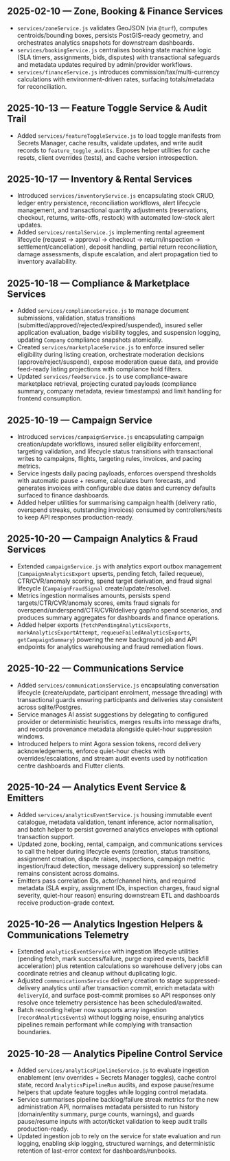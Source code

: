 ## 2025-02-10 — Zone, Booking & Finance Services
- `services/zoneService.js` validates GeoJSON (via `@turf`), computes centroids/bounding boxes, persists PostGIS-ready geometry, and orchestrates analytics snapshots for downstream dashboards.
- `services/bookingService.js` centralises booking state machine logic (SLA timers, assignments, bids, disputes) with transactional safeguards and metadata updates required by admin/provider workflows.
- `services/financeService.js` introduces commission/tax/multi-currency calculations with environment-driven rates, surfacing totals/metadata for reconciliation.

## 2025-10-13 — Feature Toggle Service & Audit Trail
- Added `services/featureToggleService.js` to load toggle manifests from Secrets Manager, cache results, validate updates, and write audit records to `feature_toggle_audits`. Exposes helper utilities for cache resets, client overrides (tests), and cache version introspection.

## 2025-10-17 — Inventory & Rental Services
- Introduced `services/inventoryService.js` encapsulating stock CRUD, ledger entry persistence, reconciliation workflows, alert lifecycle management, and transactional quantity adjustments (reservations, checkout, returns, write-offs, restock) with automated low-stock alert updates.
- Added `services/rentalService.js` implementing rental agreement lifecycle (request → approval → checkout → return/inspection → settlement/cancellation), deposit handling, partial return reconciliation, damage assessments, dispute escalation, and alert propagation tied to inventory availability.

## 2025-10-18 — Compliance & Marketplace Services
- Added `services/complianceService.js` to manage document submissions, validation, status transitions (submitted/approved/rejected/expired/suspended), insured seller application evaluation, badge visibility toggles, and suspension logging, updating `Company` compliance snapshots atomically.
- Created `services/marketplaceService.js` to enforce insured seller eligibility during listing creation, orchestrate moderation decisions (approve/reject/suspend), expose moderation queue data, and provide feed-ready listing projections with compliance hold filters.
- Updated `services/feedService.js` to use compliance-aware marketplace retrieval, projecting curated payloads (compliance summary, company metadata, review timestamps) and limit handling for frontend consumption.

## 2025-10-19 — Campaign Service
- Introduced `services/campaignService.js` encapsulating campaign creation/update workflows, insured seller eligibility enforcement, targeting validation, and lifecycle status transitions with transactional writes to campaigns, flights, targeting rules, invoices, and pacing metrics.
- Service ingests daily pacing payloads, enforces overspend thresholds with automatic pause + resume, calculates burn forecasts, and generates invoices with configurable due dates and currency defaults surfaced to finance dashboards.
- Added helper utilities for summarising campaign health (delivery ratio, overspend streaks, outstanding invoices) consumed by controllers/tests to keep API responses production-ready.

## 2025-10-20 — Campaign Analytics & Fraud Services
- Extended `campaignService.js` with analytics export outbox management (`CampaignAnalyticsExport` upserts, pending fetch, failed requeue), CTR/CVR/anomaly scoring, spend target derivation, and fraud signal lifecycle (`CampaignFraudSignal` create/update/resolve).
- Metrics ingestion normalises amounts, persists spend targets/CTR/CVR/anomaly scores, emits fraud signals for overspend/underspend/CTR/CVR/delivery gap/no spend scenarios, and produces summary aggregates for dashboards and finance operations.
- Added helper exports (`fetchPendingAnalyticsExports`, `markAnalyticsExportAttempt`, `requeueFailedAnalyticsExports`, `getCampaignSummary`) powering the new background job and API endpoints for analytics warehousing and fraud remediation flows.

## 2025-10-22 — Communications Service
- Added `services/communicationsService.js` encapsulating conversation lifecycle (create/update, participant enrolment, message threading) with transactional guards ensuring participants and deliveries stay consistent across sqlite/Postgres.
- Service manages AI assist suggestions by delegating to configured provider or deterministic heuristics, merges results into message drafts, and records provenance metadata alongside quiet-hour suppression windows.
- Introduced helpers to mint Agora session tokens, record delivery acknowledgements, enforce quiet-hour checks with overrides/escalations, and stream audit events used by notification centre dashboards and Flutter clients.

## 2025-10-24 — Analytics Event Service & Emitters
- Added `services/analyticsEventService.js` housing immutable event catalogue, metadata validation, tenant inference, actor normalisation, and batch helper to persist governed analytics envelopes with optional transaction support.
- Updated zone, booking, rental, campaign, and communications services to call the helper during lifecycle events (creation, status transitions, assignment creation, dispute raises, inspections, campaign metric ingestion/fraud detection, message delivery suppression) so telemetry remains consistent across domains.
- Emitters pass correlation IDs, actor/channel hints, and required metadata (SLA expiry, assignment IDs, inspection charges, fraud signal severity, quiet-hour reason) ensuring downstream ETL and dashboards receive production-grade context.

## 2025-10-26 — Analytics Ingestion Helpers & Communications Telemetry
- Extended `analyticsEventService` with ingestion lifecycle utilities (pending fetch, mark success/failure, purge expired events, backfill acceleration) plus retention calculations so warehouse delivery jobs can coordinate retries and cleanup without duplicating logic.
- Adjusted `communicationsService` delivery creation to stage suppressed-delivery analytics until after transaction commit, enrich metadata with `deliveryId`, and surface post-commit promises so API responses only resolve once telemetry persistence has been scheduled/awaited.
- Batch recording helper now supports array ingestion (`recordAnalyticsEvents`) without logging noise, ensuring analytics pipelines remain performant while complying with transaction boundaries.

## 2025-10-28 — Analytics Pipeline Control Service
- Added `services/analyticsPipelineService.js` to evaluate ingestion enablement (env overrides + Secrets Manager toggles), cache control state, record `AnalyticsPipelineRun` audits, and expose pause/resume helpers that update feature toggles while logging control metadata.
- Service summarises pipeline backlog/failure streak metrics for the new administration API, normalises metadata persisted to run history (domain/entity summary, purge counts, warnings), and guards pause/resume inputs with actor/ticket validation to keep audit trails production-ready.
- Updated ingestion job to rely on the service for state evaluation and run logging, enabling skip logging, structured warnings, and deterministic retention of last-error context for dashboards/runbooks.
